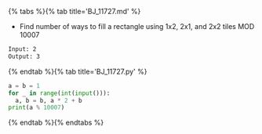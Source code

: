 {% tabs %}{% tab title='BJ_11727.md' %}

* Find number of ways to fill a rectangle using 1x2, 2x1, and 2x2 tiles MOD 10007

```txt
Input: 2
Output: 3
```

{% endtab %}{% tab title='BJ_11727.py' %}

```py
a = b = 1
for _ in range(int(input())):
  a, b = b, a * 2 + b
print(a % 10007)
```

{% endtab %}{% endtabs %}
